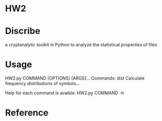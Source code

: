 # HW2

# Discribe
a cryptanalytic toolkit in Python to analyze the statistical properties of files

# Usage
HW2.py COMMAND [OPTIONS] [ARGS]...
Commands:
dist     Calculate frequency distributions of symbols...

Help for each command is avaible:
HW2.py COMMAND -h

# Reference
